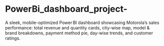 # PowerBi_dashboard_project-
A sleek, mobile-optimized Power BI dashboard showcasing Motorola’s sales performance: total revenue and quantity cards, city-wise map, model & brand breakdowns, payment method pie, day-wise trends, and customer ratings.
